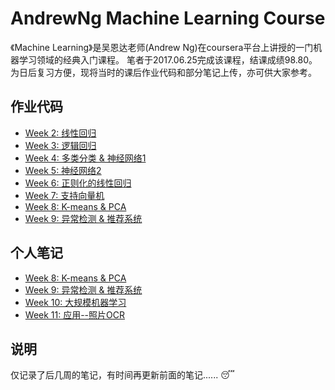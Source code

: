 # AndrewNg Machine Learning Course
《Machine Learning》是吴恩达老师(Andrew Ng)在coursera平台上讲授的一门机器学习领域的经典入门课程。
笔者于2017.06.25完成该课程，结课成绩98.80。
为日后复习方便，现将当时的课后作业代码和部分笔记上传，亦可供大家参考。

## 作业代码
* [Week 2: 线性回归](./assignments/machine-learning-ex1%20(线性回归))
* [Week 3: 逻辑回归](./assignments/machine-learning-ex2%20(逻辑回归))
* [Week 4: 多类分类 & 神经网络1](./assignments/machine-learning-ex3%20(多类分类%20&%20神经网络))
* [Week 5: 神经网络2](./assignments/machine-learning-ex4%20(神经网路))
* [Week 6: 正则化的线性回归](./assignments/machine-learning-ex5%20(z正则化的线性回归))
* [Week 7: 支持向量机](./assignments/machine-learning-ex6%20(SVM支持向量机))
* [Week 8: K-means & PCA](./assignments/machine-learning-ex7%20(K-means%20&%20PCA))
* [Week 9: 异常检测 & 推荐系统](./assignments/machine-learning-ex8%20(异常检测%20&%20推荐系统))

## 个人笔记
* [Week 8: K-means & PCA](./docs/w8_LectureNotes.pdf)
* [Week 9: 异常检测 & 推荐系统](./docs/w9_LectureNotes.pdf)
* [Week 10: 大规模机器学习](./docs/w10_LectureNotes.pdf)
* [Week 11: 应用--照片OCR](./docs/w11_LectureNotes.pdf)

## 说明
仅记录了后几周的笔记，有时间再更新前面的笔记...... :sleeping:
